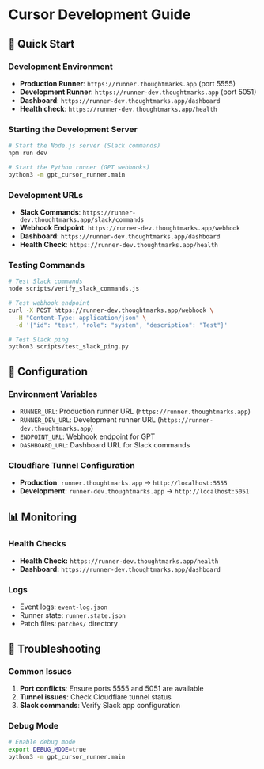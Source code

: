 # Cursor Development Guide

## 🚀 Quick Start

### Development Environment
- **Production Runner**: `https://runner.thoughtmarks.app` (port 5555)
- **Development Runner**: `https://runner-dev.thoughtmarks.app` (port 5051)
- **Dashboard**: `https://runner-dev.thoughtmarks.app/dashboard`
- **Health check**: `https://runner-dev.thoughtmarks.app/health`

### Starting the Development Server

```bash
# Start the Node.js server (Slack commands)
npm run dev

# Start the Python runner (GPT webhooks)
python3 -m gpt_cursor_runner.main
```

### Development URLs
- **Slack Commands**: `https://runner-dev.thoughtmarks.app/slack/commands`
- **Webhook Endpoint**: `https://runner-dev.thoughtmarks.app/webhook`
- **Dashboard**: `https://runner-dev.thoughtmarks.app/dashboard`
- **Health Check**: `https://runner-dev.thoughtmarks.app/health`

### Testing Commands

```bash
# Test Slack commands
node scripts/verify_slack_commands.js

# Test webhook endpoint
curl -X POST https://runner-dev.thoughtmarks.app/webhook \
  -H "Content-Type: application/json" \
  -d '{"id": "test", "role": "system", "description": "Test"}'

# Test Slack ping
python3 scripts/test_slack_ping.py
```

## 🔧 Configuration

### Environment Variables
- `RUNNER_URL`: Production runner URL (`https://runner.thoughtmarks.app`)
- `RUNNER_DEV_URL`: Development runner URL (`https://runner-dev.thoughtmarks.app`)
- `ENDPOINT_URL`: Webhook endpoint for GPT
- `DASHBOARD_URL`: Dashboard URL for Slack commands

### Cloudflare Tunnel Configuration
- **Production**: `runner.thoughtmarks.app` → `http://localhost:5555`
- **Development**: `runner-dev.thoughtmarks.app` → `http://localhost:5051`

## 📊 Monitoring

### Health Checks
- **Health Check:** `https://runner-dev.thoughtmarks.app/health`
- **Dashboard:** `https://runner-dev.thoughtmarks.app/dashboard`

### Logs
- Event logs: `event-log.json`
- Runner state: `runner.state.json`
- Patch files: `patches/` directory

## 🚨 Troubleshooting

### Common Issues
1. **Port conflicts**: Ensure ports 5555 and 5051 are available
2. **Tunnel issues**: Check Cloudflare tunnel status
3. **Slack commands**: Verify Slack app configuration

### Debug Mode
```bash
# Enable debug mode
export DEBUG_MODE=true
python3 -m gpt_cursor_runner.main
``` 